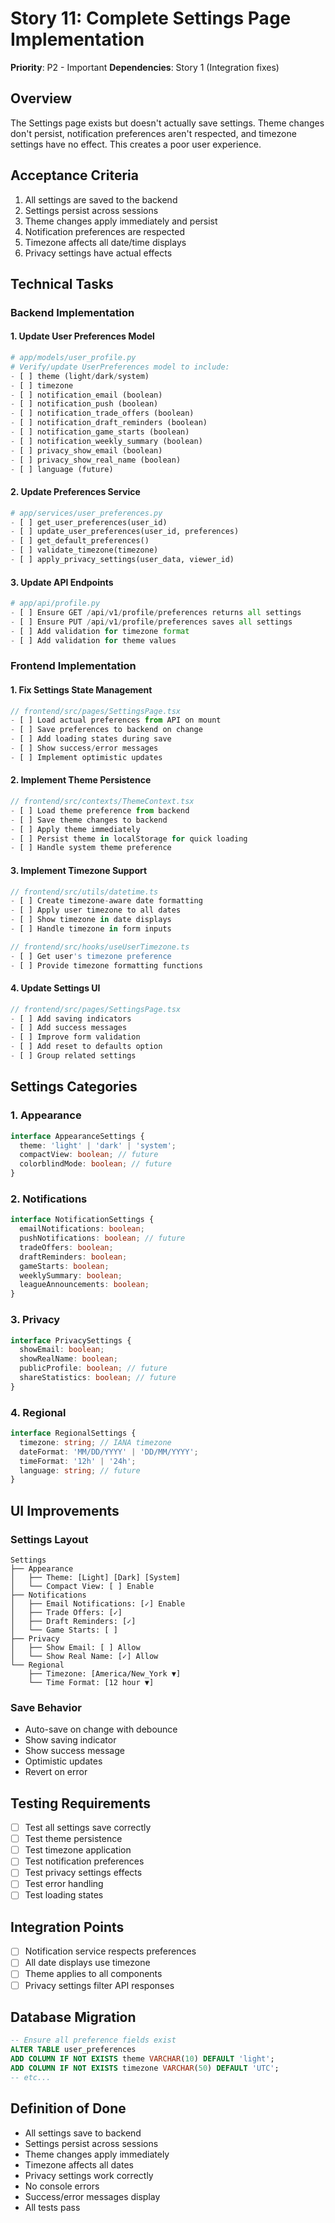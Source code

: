 # Story 11: Complete Settings Page Implementation

**Priority**: P2 - Important
**Dependencies**: Story 1 (Integration fixes)

## Overview
The Settings page exists but doesn't actually save settings. Theme changes don't persist, notification preferences aren't respected, and timezone settings have no effect. This creates a poor user experience.

## Acceptance Criteria
1. All settings are saved to the backend
2. Settings persist across sessions
3. Theme changes apply immediately and persist
4. Notification preferences are respected
5. Timezone affects all date/time displays
6. Privacy settings have actual effects

## Technical Tasks

### Backend Implementation

#### 1. Update User Preferences Model
```python
# app/models/user_profile.py
# Verify/update UserPreferences model to include:
- [ ] theme (light/dark/system)
- [ ] timezone
- [ ] notification_email (boolean)
- [ ] notification_push (boolean)
- [ ] notification_trade_offers (boolean)
- [ ] notification_draft_reminders (boolean)
- [ ] notification_game_starts (boolean)
- [ ] notification_weekly_summary (boolean)
- [ ] privacy_show_email (boolean)
- [ ] privacy_show_real_name (boolean)
- [ ] language (future)
```

#### 2. Update Preferences Service
```python
# app/services/user_preferences.py
- [ ] get_user_preferences(user_id)
- [ ] update_user_preferences(user_id, preferences)
- [ ] get_default_preferences()
- [ ] validate_timezone(timezone)
- [ ] apply_privacy_settings(user_data, viewer_id)
```

#### 3. Update API Endpoints
```python
# app/api/profile.py
- [ ] Ensure GET /api/v1/profile/preferences returns all settings
- [ ] Ensure PUT /api/v1/profile/preferences saves all settings
- [ ] Add validation for timezone format
- [ ] Add validation for theme values
```

### Frontend Implementation

#### 1. Fix Settings State Management
```typescript
// frontend/src/pages/SettingsPage.tsx
- [ ] Load actual preferences from API on mount
- [ ] Save preferences to backend on change
- [ ] Add loading states during save
- [ ] Show success/error messages
- [ ] Implement optimistic updates
```

#### 2. Implement Theme Persistence
```typescript
// frontend/src/contexts/ThemeContext.tsx
- [ ] Load theme preference from backend
- [ ] Save theme changes to backend
- [ ] Apply theme immediately
- [ ] Persist theme in localStorage for quick loading
- [ ] Handle system theme preference
```

#### 3. Implement Timezone Support
```typescript
// frontend/src/utils/datetime.ts
- [ ] Create timezone-aware date formatting
- [ ] Apply user timezone to all dates
- [ ] Show timezone in date displays
- [ ] Handle timezone in form inputs

// frontend/src/hooks/useUserTimezone.ts
- [ ] Get user's timezone preference
- [ ] Provide timezone formatting functions
```

#### 4. Update Settings UI
```typescript
// frontend/src/pages/SettingsPage.tsx
- [ ] Add saving indicators
- [ ] Add success messages
- [ ] Improve form validation
- [ ] Add reset to defaults option
- [ ] Group related settings
```

## Settings Categories

### 1. Appearance
```typescript
interface AppearanceSettings {
  theme: 'light' | 'dark' | 'system';
  compactView: boolean; // future
  colorblindMode: boolean; // future
}
```

### 2. Notifications
```typescript
interface NotificationSettings {
  emailNotifications: boolean;
  pushNotifications: boolean; // future
  tradeOffers: boolean;
  draftReminders: boolean;
  gameStarts: boolean;
  weeklySummary: boolean;
  leagueAnnouncements: boolean;
}
```

### 3. Privacy
```typescript
interface PrivacySettings {
  showEmail: boolean;
  showRealName: boolean;
  publicProfile: boolean; // future
  shareStatistics: boolean; // future
}
```

### 4. Regional
```typescript
interface RegionalSettings {
  timezone: string; // IANA timezone
  dateFormat: 'MM/DD/YYYY' | 'DD/MM/YYYY';
  timeFormat: '12h' | '24h';
  language: string; // future
}
```

## UI Improvements

### Settings Layout
```
Settings
├── Appearance
│   ├── Theme: [Light] [Dark] [System]
│   └── Compact View: [ ] Enable
├── Notifications
│   ├── Email Notifications: [✓] Enable
│   ├── Trade Offers: [✓]
│   ├── Draft Reminders: [✓]
│   └── Game Starts: [ ]
├── Privacy
│   ├── Show Email: [ ] Allow
│   └── Show Real Name: [✓] Allow
└── Regional
    ├── Timezone: [America/New_York ▼]
    └── Time Format: [12 hour ▼]
```

### Save Behavior
- Auto-save on change with debounce
- Show saving indicator
- Show success message
- Optimistic updates
- Revert on error

## Testing Requirements
- [ ] Test all settings save correctly
- [ ] Test theme persistence
- [ ] Test timezone application
- [ ] Test notification preferences
- [ ] Test privacy settings effects
- [ ] Test error handling
- [ ] Test loading states

## Integration Points
- [ ] Notification service respects preferences
- [ ] All date displays use timezone
- [ ] Theme applies to all components
- [ ] Privacy settings filter API responses

## Database Migration
```sql
-- Ensure all preference fields exist
ALTER TABLE user_preferences
ADD COLUMN IF NOT EXISTS theme VARCHAR(10) DEFAULT 'light';
ADD COLUMN IF NOT EXISTS timezone VARCHAR(50) DEFAULT 'UTC';
-- etc...
```

## Definition of Done
- All settings save to backend
- Settings persist across sessions
- Theme changes apply immediately
- Timezone affects all dates
- Privacy settings work correctly
- No console errors
- Success/error messages display
- All tests pass